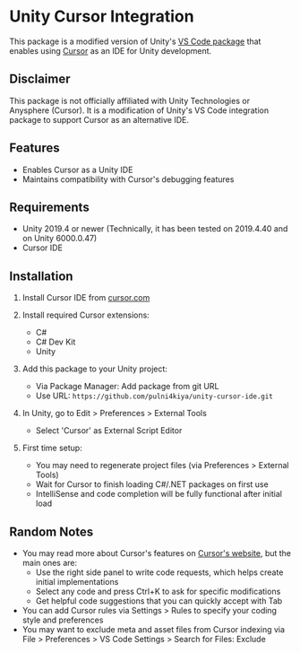 # Unity Cursor Integration

This package is a modified version of Unity's [VS Code package](https://github.com/Unity-Technologies/com.unity.ide.vscode) that enables using [Cursor](https://cursor.com) as an IDE for Unity development.

## Disclaimer

This package is not officially affiliated with Unity Technologies or Anysphere (Cursor). It is a modification of Unity's VS Code integration package to support Cursor as an alternative IDE.

## Features

- Enables Cursor as a Unity IDE
- Maintains compatibility with Cursor's debugging features

## Requirements

- Unity 2019.4 or newer (Technically, it has been tested on 2019.4.40 and on Unity 6000.0.47)
- Cursor IDE 

## Installation

1. Install Cursor IDE from [cursor.com](https://cursor.com)
2. Install required Cursor extensions:
   - C#
   - C# Dev Kit 
   - Unity

3. Add this package to your Unity project:
   - Via Package Manager: Add package from git URL
   - Use URL: `https://github.com/pulni4kiya/unity-cursor-ide.git`

4. In Unity, go to Edit > Preferences > External Tools
   - Select 'Cursor' as External Script Editor

5. First time setup:
   - You may need to regenerate project files (via Preferences > External Tools)
   - Wait for Cursor to finish loading C#/.NET packages on first use
   - IntelliSense and code completion will be fully functional after initial load

## Random Notes

- You may read more about Cursor's features on [Cursor's website](https://cursor.com/), but the main ones are:
    - Use the right side panel to write code requests, which helps create initial implementations
    - Select any code and press Ctrl+K to ask for specific modifications
    - Get helpful code suggestions that you can quickly accept with Tab
- You can add Cursor rules via Settings > Rules to specify your coding style and preferences
- You may want to exclude meta and asset files from Cursor indexing via File > Preferences > VS Code Settings > Search for Files: Exclude


